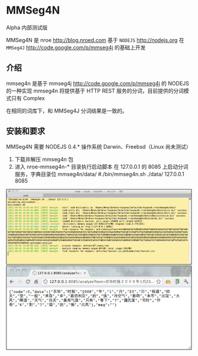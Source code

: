 MMSeg4N
=============

Alpha 内部测试版

MMSeg4N 是 nroe <http://blog.nroed.com> 基于 `NODEJS` <http://nodejs.org> 在 `MMSeg4J` <http://code.google.com/p/mmseg4j> 的基础上开发


介绍
------------
mmseg4n 是基于 mmseg4j <http://code.google.com/p/mmseg4j> 的 NODEJS 的一种实现
mmseg4n 将提供基于 HTTP REST 服务的分词，目前提供的分词模式只有 Complex

在相同的词库下，和 MMSeg4J 分词结果是一致的。


安装和要求
----------------------------
MMSeg4N 需要 NODEJS 0.4.*
操作系统 Darwin、Freebsd（Linux 尚未测试）

1. 下载并解压 mmseg4n 包
2. 进入 nroe-mmseg4n-* 目录执行启动脚本
    在 127.0.0.1 的 8085 上启动分词服务，字典目录位 mmseg4n/data/
    #./bin/mmseg4n.sh ./data/ 127.0.0.1 8085

<img src="https://github.com/nroe/mmseg4n/raw/master/asset/mmseg4n_cli.jpg" width="500px" border = "1"/>
<img src="https://github.com/nroe/mmseg4n/raw/master/asset/mmseg4n_analyzer_chrome.jpg" width="500px" border = "1"/>
